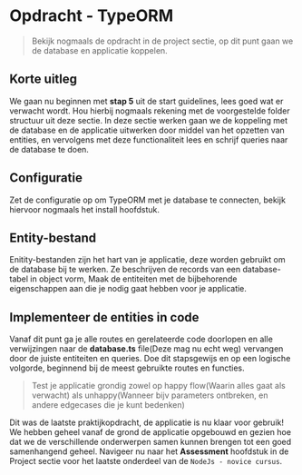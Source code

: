 # Opdracht - TypeORM

> Bekijk nogmaals de opdracht in de project sectie, op dit punt gaan we de database en applicatie koppelen.

## Korte uitleg

We gaan nu beginnen met **stap 5** uit de start guidelines, lees goed wat er verwacht wordt. Hou hierbij nogmaals rekening met de voorgestelde folder structuur uit deze sectie. In deze sectie werken gaan we de koppeling met de database en de applicatie uitwerken door middel van het opzetten van entities, en vervolgens met deze functionaliteit lees en schrijf queries naar de database te doen.

## Configuratie

Zet de configuratie op om TypeORM met je database te connecten, bekijk hiervoor nogmaals het install hoofdstuk.

## Entity-bestand

Enitity-bestanden zijn het hart van je applicatie, deze worden gebruikt om de database bij te werken. Ze beschrijven de records van een database-tabel in object vorm, Maak de entiteiten met de bijbehorende eigenschappen aan die je nodig gaat hebben voor je applicatie.

## Implementeer de entities in code

Vanaf dit punt ga je alle routes en gerelateerde code doorlopen en alle verwijzingen naar de **database.ts** file(Deze mag nu echt weg) vervangen door de juiste entiteiten en queries. Doe dit stapsgewijs en op een logische volgorde, beginnend bij de meest gebruikte routes en functies.

> Test je applicatie grondig zowel op happy flow(Waarin alles gaat als verwacht) als unhappy(Wanneer bijv parameters ontbreken, en andere edgecases die je kunt bedenken)

Dit was de laatste praktijkopdracht, de applicatie is nu klaar voor gebruik! We hebben geheel vanaf de grond de applicatie opgebouwd en gezien hoe dat we de verschillende onderwerpen samen kunnen brengen tot een goed samenhangend geheel. Navigeer nu naar het **Assessment** hoofdstuk in de Project sectie voor het laatste onderdeel van de `NodeJs - novice cursus`.
